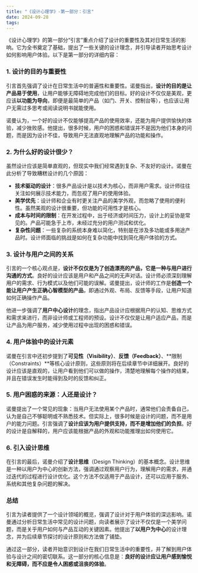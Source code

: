 ```yaml
---
title: "《设计心理学》-第一部分：引言"
date: 2024-09-28
tags: 
---
```

《设计心理学》的第一部分“引言”重点介绍了设计的重要性及其对日常生活的影响。它为全书奠定了基础，提出了一些关键的设计理念，并引导读者开始思考设计如何影响用户体验。以下是第一部分的详细内容：

### 1. 设计的目的与重要性
引言首先强调了设计在日常生活中的普遍性和重要性。诺曼指出，**设计的目的是让产品易于使用**，让用户能够无障碍地完成他们的目标。好的设计不仅仅是美观，更应该**以功能为导向**，即便是最简单的产品（如门、开关、控制台等），也应该让用户无需过多思考或阅读说明书就能使用。

诺曼认为，一个好的设计不仅能够提高产品的使用效率，还能为用户提供愉快的体验，减少挫败感。他提出，很多时候，用户的困惑和错误并不是因为他们本身的问题，而是因为设计不佳，导致用户无法直观地理解产品的功能和操作。

### 2. 为什么好的设计很少？
虽然设计应该是简单直观的，但现实中我们经常遇到复杂、不友好的设计。诺曼在此分析了导致糟糕设计的几个原因：
- **技术驱动的设计**：很多产品设计是以技术为核心，而非用户需求。设计师往往关注如何展示技术能力，而忽视了用户的使用体验。
- **美学优先**：设计师和企业有时更关注产品的美学外观，而忽略了使用的便利性。虽然美观的设计很重要，但功能的可用性才是核心。
- **成本与时间的限制**：在开发过程中，出于经济或时间压力，设计上的妥协是常见的。产品可能急于上市，未经过充分的用户测试和优化。
- **复杂性问题**：一些复杂的系统本身难以简化，特别是在涉及多功能或多用途产品时。设计师面临的挑战是如何在复杂功能中找到简化用户体验的方式。

### 3. 设计与用户之间的关系
引言的一个核心观点是，**设计不仅仅是为了创造漂亮的产品，它是一种与用户进行沟通的方式**。良好的设计应该是用户和产品之间的无声对话。设计师必须深刻理解用户的需求、行为模式以及他们可能的误解。诺曼提出，设计师的工作是**创造一个能让用户产生正确心智模型的产品**，即通过外观、布局、反馈等手段，让用户知道如何正确操作产品。

他进一步强调了**用户中心设计**的理念，指出产品设计应根据用户的认知、思维方式和需求来进行，而非设计师或工程师的预设。设计不仅仅是让用户适应产品，而是让产品为用户服务，减少使用过程中出现的困惑和错误。

### 4. 用户体验中的设计元素
诺曼在引言中还初步提到了**可见性（Visibility）**、**反馈（Feedback）**、**限制（Constraints）**等核心设计原则，这些原则将在后续章节中详细展开。良好的设计应该是直观的，让用户看到他们可以做的操作，清楚地理解每个操作的结果，并且在错误发生时能得到及时的反馈和纠正。

### 5. 用户困惑的来源：人还是设计？
诺曼提出了一个常见的现象：当用户无法使用某个产品时，通常他们会责备自己，认为是自己不够聪明或不熟悉技术。但实际上，很多时候是设计的问题，而不是用户的能力问题。引言强调了**设计应该为用户提供支持，而不是增加他们的负担**。好的设计是自解释的，用户应该能根据产品的外观和功能推理出如何使用它。

### 6. 引入设计思维
在引言的最后，诺曼介绍了**设计思维**（Design Thinking）的基本概念。设计思维是一种以用户为中心的创新方法，强调通过观察用户行为，理解用户的需求，并通过迭代的过程进行设计优化。这个方法不仅适用于产品设计，还可以应用于服务、系统和其他复杂问题的解决。

### 总结
引言为读者提供了一个设计领域的概览，强调了设计对于用户体验的深远影响。诺曼通过分析日常生活中常见的设计问题，向读者展示了设计不仅仅是一个美学问题，而是关乎用户如何与产品互动的关键因素。他提出了**以用户为中心**的设计理念，并为后续章节探讨的设计原则和方法做了铺垫。

通过这一部分，读者开始意识到设计在我们日常生活中的重要性，并了解到用户体验与设计之间的密切联系。这一部分的核心信息是：**良好的设计应让用户感到愉悦和无障碍，而不应是令人困惑或沮丧的体验**。